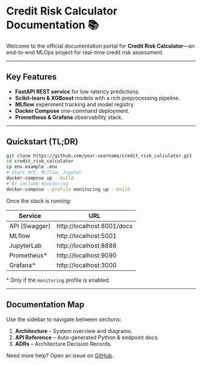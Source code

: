 # Credit Risk Calculator Documentation 📚

Welcome to the official documentation portal for **Credit Risk Calculator**—an end-to-end MLOps project for real-time credit risk assessment.

---

## Key Features

- **FastAPI REST service** for low-latency predictions.
- **Scikit-learn & XGBoost** models with a rich preprocessing pipeline.
- **MLflow** experiment tracking and model registry.
- **Docker Compose** one-command deployment.
- **Prometheus & Grafana** observability stack.

---

## Quickstart (TL;DR)

```bash
git clone https://github.com/your-username/credit_risk_calculator.git
cd credit_risk_calculator
cp env.example .env
# Start API, MLflow, Jupyter
docker-compose up --build
# Or include monitoring
docker-compose --profile monitoring up --build
```

Once the stack is running:

| Service | URL |
|---------|-----|
| API (Swagger) | http://localhost:8001/docs |
| MLflow | http://localhost:5001 |
| JupyterLab | http://localhost:8888 |
| Prometheus* | http://localhost:9090 |
| Grafana* | http://localhost:3000 |

\* Only if the `monitoring` profile is enabled.

---

## Documentation Map

Use the sidebar to navigate between sections:

1. **Architecture** – System overview and diagrams.
2. **API Reference** – Auto-generated Python & endpoint docs.
3. **ADRs** – Architecture Decision Records.

Need more help? Open an issue on [GitHub](https://github.com/your-username/credit_risk_calculator). 